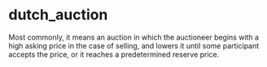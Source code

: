 # dutch_auction

Most commonly, it means an auction in which the auctioneer begins with a high asking price in the case of selling, and lowers it until some participant accepts the price, or it reaches a predetermined reserve price.
